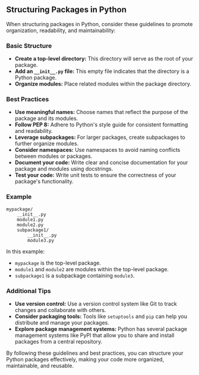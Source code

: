 ## Structuring Packages in Python

When structuring packages in Python, consider these guidelines to promote organization, readability, and maintainability:

### Basic Structure
* **Create a top-level directory:** This directory will serve as the root of your package.
* **Add an `__init__.py` file:** This empty file indicates that the directory is a Python package.
* **Organize modules:** Place related modules within the package directory.

### Best Practices
* **Use meaningful names:** Choose names that reflect the purpose of the package and its modules.
* **Follow PEP 8:** Adhere to Python's style guide for consistent formatting and readability.
* **Leverage subpackages:** For larger packages, create subpackages to further organize modules.
* **Consider namespaces:** Use namespaces to avoid naming conflicts between modules or packages.
* **Document your code:** Write clear and concise documentation for your package and modules using docstrings.
* **Test your code:** Write unit tests to ensure the correctness of your package's functionality.

### Example
```
mypackage/
    __init__.py
    module1.py
    module2.py
    subpackage1/
        __init__.py
        module3.py
```

In this example:
* `mypackage` is the top-level package.
* `module1` and `module2` are modules within the top-level package.
* `subpackage1` is a subpackage containing `module3`.

### Additional Tips
* **Use version control:** Use a version control system like Git to track changes and collaborate with others.
* **Consider packaging tools:** Tools like `setuptools` and `pip` can help you distribute and manage your packages.
* **Explore package management systems:** Python has several package management systems like PyPI that allow you to share and install packages from a central repository.

By following these guidelines and best practices, you can structure your Python packages effectively, making your code more organized, maintainable, and reusable.
